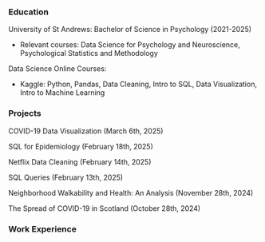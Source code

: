 ### Education 

University of St Andrews: Bachelor of Science in Psychology (2021-2025)  
* Relevant courses: Data Science for Psychology and Neuroscience, Psychological Statistics and Methodology

Data Science Online Courses: 

* Kaggle: Python, Pandas, Data Cleaning, Intro to SQL, Data Visualization, Intro to Machine Learning

### Projects 

COVID-19 Data Visualization (March 6th, 2025) 

SQL for Epidemiology (February 18th, 2025) 

Netflix Data Cleaning (February 14th, 2025) 

SQL Queries (February 13th, 2025) 

Neighborhood Walkability and Health: An Analysis (November 28th, 2024) 

The Spread of COVID-19 in Scotland (October 28th, 2024)

### Work Experience 

